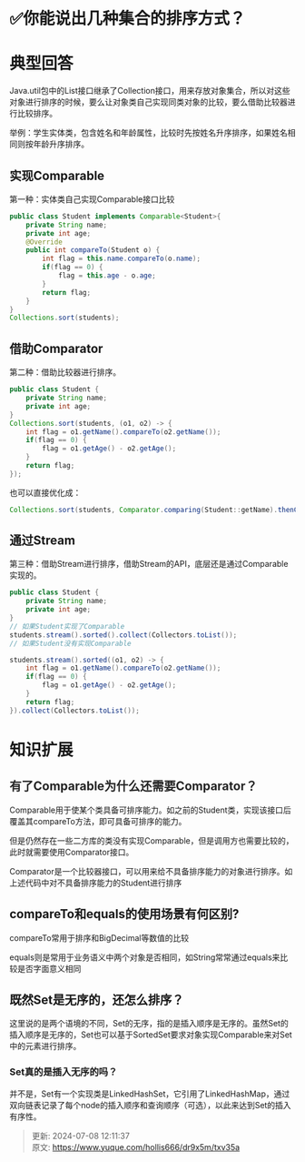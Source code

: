# ✅你能说出几种集合的排序方式？

# 典型回答
Java.util包中的List接口继承了Collection接口，用来存放对象集合，所以对这些对象进行排序的时候，要么让对象类自己实现同类对象的比较，要么借助比较器进行比较排序。



举例：学生实体类，包含姓名和年龄属性，比较时先按姓名升序排序，如果姓名相同则按年龄升序排序。

## 实现Comparable
第一种：实体类自己实现Comparable接口比较

```java
public class Student implements Comparable<Student>{ 
    private String name; 
    private int age; 
    @Override 
    public int compareTo(Student o) {
        int flag = this.name.compareTo(o.name); 
        if(flag == 0) { 
        	flag = this.age - o.age; 
        } 
        return flag; 
    } 
}
Collections.sort(students);
```

## 借助Comparator
第二种：借助比较器进行排序。

```java
public class Student { 
    private String name; 
	private int age; 
}
Collections.sort(students, (o1, o2) -> {
	int flag = o1.getName().compareTo(o2.getName()); 
    if(flag == 0) { 
        flag = o1.getAge() - o2.getAge(); 
    } 
    return flag; 
}); 
```



也可以直接优化成：



```java
Collections.sort(students, Comparator.comparing(Student::getName).thenComparingInt(Student::getAge));
```

## 通过Stream
第三种：借助Stream进行排序，借助Stream的API，底层还是通过Comparable实现的。

```java
public class Student { 
    private String name; 
	private int age; 
}
// 如果Student实现了Comparable
students.stream().sorted().collect(Collectors.toList());
// 如果Student没有实现Comparable

students.stream().sorted((o1, o2) -> {
	int flag = o1.getName().compareTo(o2.getName()); 
    if(flag == 0) { 
        flag = o1.getAge() - o2.getAge(); 
    } 
    return flag; 
}).collect(Collectors.toList());
```

# 知识扩展
## **<font style="color:rgb(38, 38, 38);">有了Comparable为什么还需要Comparator？</font>**
Comparable用于使某个类具备可排序能力。如之前的Student类，实现该接口后覆盖其compareTo方法，即可具备可排序的能力。

但是仍然存在一些二方库的类没有实现Comparable，但是调用方也需要比较的，此时就需要使用Comparator接口。

Comparator是一个比较器接口，可以用来给不具备排序能力的对象进行排序。如上述代码中对不具备排序能力的Student进行排序

## compareTo和equals的使用场景有何区别?
compareTo常用于排序和BigDecimal等数值的比较

equals则是常用于业务语义中两个对象是否相同，如String常常通过equals来比较是否字面意义相同

## 既然Set是无序的，还怎么排序？
这里说的是两个语境的不同，Set的无序，指的是插入顺序是无序的。虽然Set的插入顺序是无序的，Set也可以基于SortedSet要求对象实现Comparable来对Set中的元素进行排序。

### Set真的是插入无序的吗？
并不是，Set有一个实现类是LinkedHashSet，它引用了LinkedHashMap，通过双向链表记录了每个node的插入顺序和查询顺序（可选），以此来达到Set的插入有序性。



> 更新: 2024-07-08 12:11:37  
> 原文: <https://www.yuque.com/hollis666/dr9x5m/txv35a>